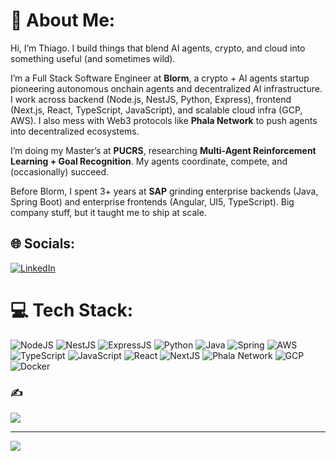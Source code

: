 # 💫 About Me:
Hi, I’m Thiago. I build things that blend AI agents, crypto, and cloud into something useful (and sometimes wild).  

I’m a Full Stack Software Engineer at **Blorm**, a crypto + AI agents startup pioneering autonomous onchain agents and decentralized AI infrastructure. I work across backend (Node.js, NestJS, Python, Express), frontend (Next.js, React, TypeScript, JavaScript), and scalable cloud infra (GCP, AWS). I also mess with Web3 protocols like **Phala Network** to push agents into decentralized ecosystems.  

I’m doing my Master’s at **PUCRS**, researching **Multi-Agent Reinforcement Learning + Goal Recognition**. My agents coordinate, compete, and (occasionally) succeed.  

Before Blorm, I spent 3+ years at **SAP** grinding enterprise backends (Java, Spring Boot) and enterprise frontends (Angular, UI5, TypeScript). Big company stuff, but it taught me to ship at scale.

## 🌐 Socials:
[![LinkedIn](https://img.shields.io/badge/LinkedIn-%230077B5.svg?logo=linkedin&logoColor=white)](https://linkedin.com/in/thiagothomas) 

# 💻 Tech Stack:
![NodeJS](https://img.shields.io/badge/node.js-6DA55F?style=for-the-badge&logo=node.js&logoColor=white)
![NestJS](https://img.shields.io/badge/nestjs-E0234E?style=for-the-badge&logo=nestjs&logoColor=white)
![ExpressJS](https://img.shields.io/badge/express.js-404D59?style=for-the-badge)
![Python](https://img.shields.io/badge/python-3776AB?style=for-the-badge&logo=python&logoColor=white)
![Java](https://img.shields.io/badge/java-%23ED8B00.svg?style=for-the-badge&logo=java&logoColor=white)
![Spring](https://img.shields.io/badge/spring-%236DB33F.svg?style=for-the-badge&logo=spring&logoColor=white)
![AWS](https://img.shields.io/badge/AWS-%23FF9900.svg?style=for-the-badge&logo=amazon-aws&logoColor=white)
![TypeScript](https://img.shields.io/badge/typescript-3178C6?style=for-the-badge&logo=typescript&logoColor=white)
![JavaScript](https://img.shields.io/badge/javascript-F7DF1E?style=for-the-badge&logo=javascript&logoColor=black)
![React](https://img.shields.io/badge/react-20232a?style=for-the-badge&logo=react&logoColor=61DAFB)
![NextJS](https://img.shields.io/badge/next.js-000000?style=for-the-badge&logo=nextdotjs&logoColor=white)
![Phala Network](https://img.shields.io/badge/phala-16C782?style=for-the-badge&logo=substrate&logoColor=white)
![GCP](https://img.shields.io/badge/google%20cloud-4285F4?style=for-the-badge&logo=google-cloud&logoColor=white)
![Docker](https://img.shields.io/badge/docker-2496ED?style=for-the-badge&logo=docker&logoColor=white)

### ✍️
![](https://quotes-github-readme.vercel.app/api?type=horizontal&theme=dark)

---
[![](https://visitcount.itsvg.in/api?id=thiagothomas&icon=0&color=0)](https://visitcount.itsvg.in)

<!-- Proudly created with GPRM ( https://gprm.itsvg.in ) -->
